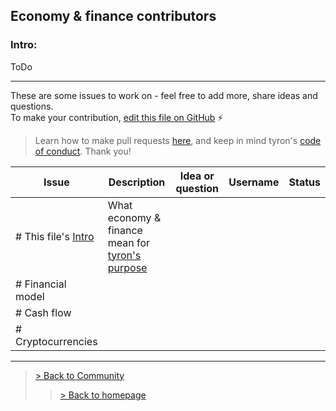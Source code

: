 ## Economy & finance contributors
### Intro:
ToDo

---

These are some issues to work on - feel free to add more, share ideas and questions.  
To make your contribution, [edit this file on GitHub](https://github.com/tyronNetwork/tyron/blob/master/community/contributors/economy&finance.md) :zap:

> Learn how to make pull requests [here](https://github.com/tyronNetwork/tyron/blob/master/CONTRIBUTING.md), and keep in mind tyron's [code of conduct](https://github.com/tyronNetwork/tyron/blob/master/CODE_OF_CONDUCT.md). Thank you!

| Issue | Description | Idea or question | Username | Status |
|---|---|---|---|---|
|# This file's [Intro](#intro) | What economy & finance mean for [tyron's purpose](https://www.tyron.network/#the-purpose-of-tyron)|
|# Financial model | 
|# Cash flow |
|# Cryptocurrencies |

---

> <a href="/community"> > Back to Community </a>
>> <a href="/"> > Back to homepage </a>
